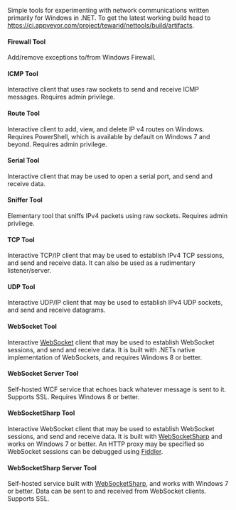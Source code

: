 Simple tools for experimenting with network communications written primarily for Windows in .NET. To get the latest working build head to https://ci.appveyor.com/project/tewarid/nettools/build/artifacts.

#### Firewall Tool
Add/remove exceptions to/from Windows Firewall.

#### ICMP Tool
Interactive client that uses raw sockets to send and receive ICMP messages. Requires admin privilege.

#### Route Tool
Interactive client to add, view, and delete IP v4 routes on Windows. Requires PowerShell, which is available by default on Windows 7 and beyond. Requires admin privilege.

#### Serial Tool
Interactive client that may be used to open a serial port, and send and receive data.

#### Sniffer Tool
Elementary tool that sniffs IPv4 packets using raw sockets. Requires admin privilege.

#### TCP Tool
Interactive TCP/IP client that may be used to establish IPv4 TCP sessions, and send and receive data. It can also be used as a rudimentary listener/server.

#### UDP Tool
Interactive UDP/IP client that may be used to establish IPv4 UDP sockets, and send and receive datagrams.

#### WebSocket Tool
Interactive [WebSocket](https://msdn.microsoft.com/en-us/library/system.net.websockets.websocket.aspx) client that may be used to establish WebSocket sessions, and send and receive data. It is built with .NETs native implementation of WebSockets, and requires Windows 8 or better.

#### WebSocket Server Tool
Self-hosted WCF service that echoes back whatever message is sent to it. Supports SSL. Requires Windows 8 or better.

#### WebSocketSharp Tool
Interactive WebSocket client that may be used to establish WebSocket sessions, and send and receive data. It is built with [WebSocketSharp](https://github.com/sta/websocket-sharp) and works on Windows 7 or better. An HTTP proxy may be specified so WebSocket sessions can be debugged using [Fiddler](http://www.telerik.com/fiddler).

#### WebSocketSharp Server Tool
Self-hosted service built with [WebSocketSharp](https://github.com/sta/websocket-sharp), and works with Windows 7 or better. Data can be sent to and received from WebSocket clients. Supports SSL.
